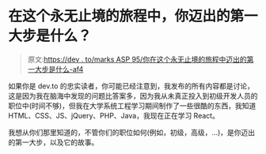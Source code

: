 # 在这个永无止境的旅程中，你迈出的第一大步是什么？

> 原文:[https://dev . to/marks ASP 95/你在这个永无止境的旅程中迈出的第一大步是什么-af4](https://dev.to/marksasp95/what-was-your-first-big-step-in-this-never-ending-journey-af4)

如果你是 dev.to 的忠实读者，你可能已经注意到，我发布的所有内容都是讨论，这是因为我在脑海中发现的问题比答案多，因为我从未真正投入到初级开发人员的职位中(时间不够)，但我在大学系统工程学习期间制作了一些很酷的东西，我知道 HTML、CSS、JS、jQuery、PHP、Java，我现在正在学习 React。

我想从你们那里知道的，不管你们的职位如何(例如，初级，高级，...)，是你迈出的第一大步，以及它的故事。